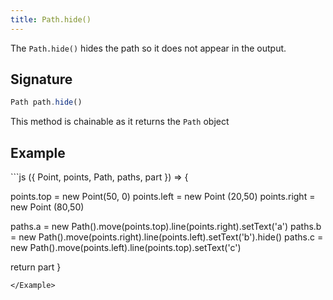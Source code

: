 ```yaml
---
title: Path.hide()
---
```


The `Path.hide()` hides the path so it does not appear in the output.

## Signature

```js
Path path.hide()
```

<Tip compact>This method is chainable as it returns the `Path` object</Tip>

## Example

<Example caption="Example of the Path.hide() method">
```js
({ Point, points, Path, paths, part }) => {

  points.top = new Point(50, 0)
  points.left = new Point (20,50)
  points.right = new Point (80,50)

  paths.a = new Path().move(points.top).line(points.right).setText('a')
  paths.b = new Path().move(points.right).line(points.left).setText('b').hide()
  paths.c = new Path().move(points.left).line(points.top).setText('c')

  return part
}
```
</Example>
